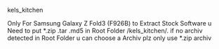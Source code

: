 kels_kitchen

Only For Samsung Galaxy Z Fold3 (F926B)
to Extract Stock Software u Need to put *.zip .tar .md5 in Root Folder /kels_kitchen/.
if no archiv detected in Root Folder u can choose a Archiv plz only use *.zip archiv


